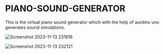 # PIANO-SOUND-GENERATOR
This is the virtual piano sound generator which with the help of aurdino uno generates sound simulations.

![Screenshot 2023-11-13 231816](https://github.com/ArihaVishant/PIANO-SOUND-GENERATOR/assets/140800706/f56dfae8-8671-4471-8264-3abce864a06d)

![Screenshot 2023-11-13 232121](https://github.com/ArihaVishant/PIANO-SOUND-GENERATOR/assets/140800706/75ff6164-663d-4c90-8a43-14e10242b512)

